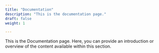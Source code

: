 ```yaml
---
title: "Documentation"
description: "This is the documentation page."
draft: false
weight: 1

---
```


This is the Documentation page. Here, you can provide an introduction or overview of the content available within this section.